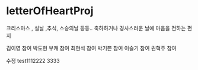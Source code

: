 # letterOfHeartProj
크리스마스 , 설날 ,추석, 스승의날 등등.. 축하하거나 경사스러운 날에 마음을 전하는 편지

김이영 참여
박도현 부캐 참여
최현석 참여
박기쁜 참여
이슬기 참여
권혁주 참여

수정
test1112222
3333
